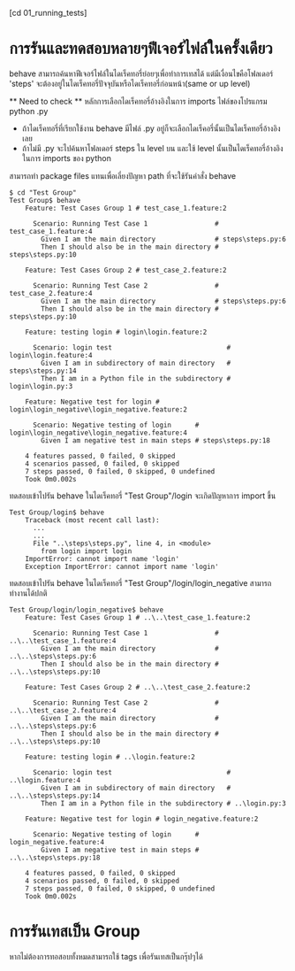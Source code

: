 ﻿[cd 01_running_tests]

# การรันและทดสอบหลายๆฟีเจอร์ไฟล์ในครั้งเดียว

behave สามารถค้นหาฟีเจอร์ไฟล์ในไดเร็คทอรี่ย่อยๆเพื่อทำการเทสได้
แต่มีเงื่อนไขคือโฟลเดอร์ 'steps' จะต้องอยู่ในไดเร็คทอรี่ปัจจุบันหรือไดเร็คทอรี่ก่อนหน้า(same or up level)

** Need to check **
หลักการเลือกไดเร็คทอรี่อ้างอิงในการ imports ไฟล์ของโปรแกรม python .py
- ถ้าไดเร็คทอรี่ที่เรียกใช้งาน behave มีไฟล์ .py อยู่ก็จะเลือกไดเร็คอรี่นั้นเป็นไดเร็คทอรี่อ้างอิงเลย
- ถ้าไม่มี .py จะไปค้นหาโฟลเดอร์ steps ใน level บน และใช้ level นั้นเป็นไดเร็คทอรี่อ้างอิงในการ imports ของ python

สามารถทำ package files แทนเพื่อเลี่ยงปัญหา path ที่จะใช้รันคำสั่ง behave

```
$ cd "Test Group"
Test Group$ behave
    Feature: Test Cases Group 1 # test_case_1.feature:2

      Scenario: Running Test Case 1                 # test_case_1.feature:4
        Given I am the main directory               # steps\steps.py:6
        Then I should also be in the main directory # steps\steps.py:10

    Feature: Test Cases Group 2 # test_case_2.feature:2

      Scenario: Running Test Case 2                 # test_case_2.feature:4
        Given I am the main directory               # steps\steps.py:6
        Then I should also be in the main directory # steps\steps.py:10

    Feature: testing login # login\login.feature:2

      Scenario: login test                             # login\login.feature:4
        Given I am in subdirectory of main directory   # steps\steps.py:14
        Then I am in a Python file in the subdirectory # login\login.py:3

    Feature: Negative test for login # login\login_negative\login_negative.feature:2

      Scenario: Negative testing of login      # login\login_negative\login_negative.feature:4
        Given I am negative test in main steps # steps\steps.py:18

    4 features passed, 0 failed, 0 skipped
    4 scenarios passed, 0 failed, 0 skipped
    7 steps passed, 0 failed, 0 skipped, 0 undefined
    Took 0m0.002s

```


ทดสอบเข้าไปรัน behave ในไดเร็คทอรี่ "Test Group"/login จะเกิดปัญหาการ import ขึ้น

```
Test Group/login$ behave
    Traceback (most recent call last):
      ...
      ...
      File "..\steps\steps.py", line 4, in <module>
        from login import login
    ImportError: cannot import name 'login'
    Exception ImportError: cannot import name 'login'
```

ทดสอบเข้าไปรัน behave ในไดเร็คทอรี่ "Test Group"/login/login_negative สามารถทำงานได้ปกติ

```
Test Group/login/login_negative$ behave
    Feature: Test Cases Group 1 # ..\..\test_case_1.feature:2

      Scenario: Running Test Case 1                 # ..\..\test_case_1.feature:4
        Given I am the main directory               # ..\..\steps\steps.py:6
        Then I should also be in the main directory # ..\..\steps\steps.py:10

    Feature: Test Cases Group 2 # ..\..\test_case_2.feature:2

      Scenario: Running Test Case 2                 # ..\..\test_case_2.feature:4
        Given I am the main directory               # ..\..\steps\steps.py:6
        Then I should also be in the main directory # ..\..\steps\steps.py:10

    Feature: testing login # ..\login.feature:2

      Scenario: login test                             # ..\login.feature:4
        Given I am in subdirectory of main directory   # ..\..\steps\steps.py:14
        Then I am in a Python file in the subdirectory # ..\login.py:3

    Feature: Negative test for login # login_negative.feature:2

      Scenario: Negative testing of login      # login_negative.feature:4
        Given I am negative test in main steps # ..\..\steps\steps.py:18

    4 features passed, 0 failed, 0 skipped
    4 scenarios passed, 0 failed, 0 skipped
    7 steps passed, 0 failed, 0 skipped, 0 undefined
    Took 0m0.002s
```


# การรันเทสเป็น Group
หากไม่ต้องการทอสอบทั้งหมดสามารถใช้ tags เพื่อรันเทสเป็นกรุ๊ปๆได้




